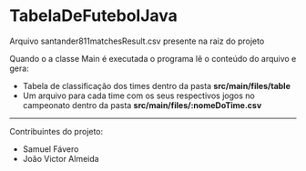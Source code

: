 # TabelaDeFutebolJava

Arquivo santander811matchesResult.csv presente na raiz do projeto

Quando o a classe Main é executada o programa lê o conteúdo do arquivo e gera:
- Tabela de classificação dos times dentro da pasta **src/main/files/table**
- Um arquivo para cada time com os seus respectivos jogos no campeonato dentro da pasta **src/main/files/:nomeDoTime.csv**

---
Contribuintes do projeto:
 - Samuel Fávero
 - João Victor Almeida
